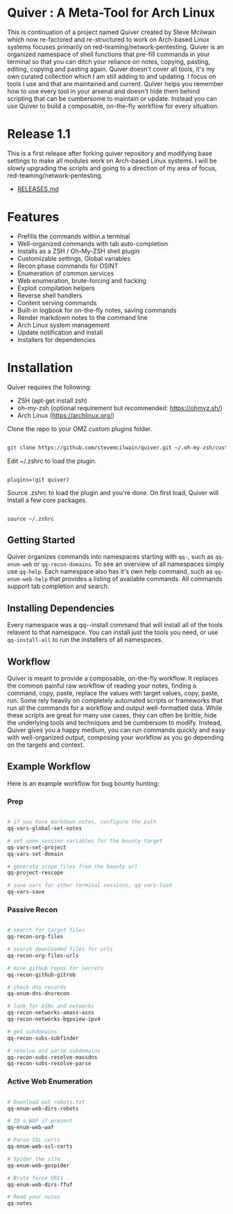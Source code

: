 # Quiver : A Meta-Tool for Arch Linux

This is continuation of a project named Quiver created by Steve Mcilwain which now re-factored and re-structured to work on Arch-based Linux systems focuses primarily on red-teaming/network-pentesting. Quiver is an organized namespace of shell functions that pre-fill commands in your terminal so that you can ditch your reliance on notes, copying, pasting, editing, copying and pasting again. Quiver doesn't cover all tools, it's my own curated collection which I am still adding to and updating. I focus on tools I use and that are maintained and current. Quiver helps you remember how to use every tool in your arsenal and doesn't hide them behind scripting that can be cumbersome to maintain or update. Instead you can use Quiver to build a composable, on-the-fly workflow for every situation. 

# Release 1.1
This is a first release after forking quiver repository and modifying base settings to make all modules work on Arch-based Linux systems.
I will be slowly upgrading the scripts and going to a direction of my area of focus, red-teaming/network-pentesting.


* [RELEASES.md](RELEASES.md)

# Features

* Prefills the commands within a terminal
* Well-organized commands with tab auto-completion
* Installs as a ZSH / Oh-My-ZSH shell plugin
* Customizable settings, Global variables
* Recon phase commands for OSINT
* Enumeration of common services
* Web enumeration, brute-forcing and hacking
* Exploit compilation helpers
* Reverse shell handlers
* Content serving commands
* Built-in logbook for on-the-fly notes, saving commands
* Render markdown notes to the command line
* Arch Linux system management
* Update notification and install
* Installers for dependencies

# Installation

Quiver requires the following:

* ZSH (apt-get install zsh)
* oh-my-zsh (optional requirement but recommended: https://ohmyz.sh/)
* Arch Linux (https://archlinux.org/)

Clone the repo to your OMZ custom plugins folder.

```bash

git clone https://github.com/stevemcilwain/quiver.git ~/.oh-my-zsh/custom/plugins/quiver

```
Edit ~/.zshrc to load the plugin.

```

plugins=(git quiver)

```

Source .zshrc to load the plugin and you're done. On first load, Quiver will install a few core packages.

```

source ~/.zshrc

```

## Getting Started

Quiver organizes commands into namespaces starting with `qq-`, such as `qq-enum-web` or `qq-recon-domains`.
To see an overview of all namespaces simply use `qq-help`. Each namespace also has it's own help command, such as `qq-enum-web-help` that provides a listing of available commands. All commands support tab completion and search. 

## Installing Dependencies

Every namespace was a qq-<namespace>-install command that will install all of the tools relavent to that namespace. You can install just the tools you need, or use `qq-install-all` to run the installers of all namespaces.

## Workflow

Quiver is meant to provide a composable, on-the-fly workflow. It replaces the common painful raw workflow of reading your notes, finding a command, copy, paste, replace the values with target values, copy, paste, run. Some rely heavily on completely automated scripts or frameworks that run all the commands for a workflow and output well-formatted data. While these scripts are great for many use cases, they can often be brittle, hide the underlying tools and techniques and be cumbersom to modify. Instead, Quiver gives you a happy medium, you can run commands quickly and easy with well-organized output, composing your workflow as you go depending on the targets and context. 

## Example Workflow

Here is an example workflow for bug bounty hunting:

### Prep

```bash

# if you have markdown notes, configure the path 
qq-vars-global-set-notes

# set some session variables for the bounty target 
qq-vars-set-project 
qq-vars-set-domain 

# generate scope files from the bounty url
qq-project-rescope

# save vars for other terminal sessions, qq-vars-load
qq-vars-save

```

### Passive Recon

```bash

# search for target files
qq-recon-org-files

# search downloaded files for urls
qq-recon-org-files-urls

# mine github repos for secrets
qq-recon-github-gitrob

# check dns records
qq-enum-dns-dnsrecon

# look for ASNs and networks
qq-recon-networks-amass-asns
qq-recon-networks-bgpview-ipv4

# get subdomains
qq-recon-subs-subfinder

# resolve and parse subdomains
qq-recon-subs-resolve-massdns
qq-recon-subs-resolve-parse

```

### Active Web Enumeration

```bash

# Download out robots.txt
qq-enum-web-dirs-robots

# ID a WAF if present
qq-enum-web-waf

# Parse SSL certs
qq-enum-web-ssl-certs

# Spider the site
qq-enum-web-gospider

# Brute force URIs
qq-enum-web-dirs-ffuf

# Read your notes
qq-notes

```
